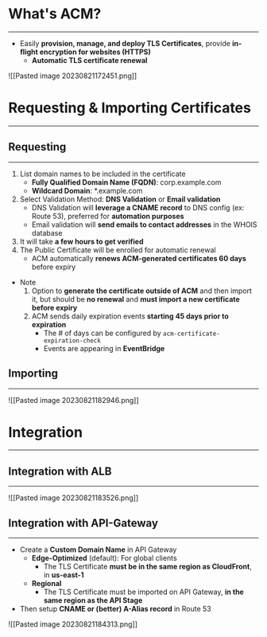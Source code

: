 # What's ACM?
---

* Easily **provision, manage, and deploy TLS Certificates**, provide **in-flight encryption for websites (HTTPS)**
	* **Automatic TLS certificate renewal**

![[Pasted image 20230821172451.png]]

# Requesting & Importing Certificates
---

## Requesting
---

1. List domain names to be included in the certificate 
	* **Fully Qualified Domain Name (FQDN)**: corp.example.com 
	* **Wildcard Domain**: *.example.com
2. Select Validation Method: **DNS Validation** or **Email validation**
	* DNS Validation will **leverage a CNAME record** to DNS config (ex: Route 53), preferred for **automation purposes**
	* Email validation will **send emails to contact addresses** in the WHOIS database
3. It will take **a few hours to get verified**
4. The Public Certificate will be enrolled for automatic renewal
	* ACM automatically **renews ACM-generated certificates 60 days** before expiry

* Note
	1. Option to **generate the certificate outside of ACM** and then import it, but should be **no renewal** and **must import a new certificate before expiry**
	2. ACM sends daily expiration events **starting 45 days prior to expiration**
		* The # of days can be configured by `acm-certificate-expiration-check`
		* Events are appearing in **EventBridge**

## Importing
---


![[Pasted image 20230821182946.png]]

# Integration
---

## Integration with ALB
---

 ![[Pasted image 20230821183526.png]]


## Integration with API-Gateway
---

* Create a **Custom Domain Name** in API Gateway
	* **Edge-Optimized** (default): For global clients
		* The TLS Certificate **must be in the same region as CloudFront**, in **us-east-1**
	* **Regional**
		* The TLS Certificate must be imported on API Gateway, **in the same region as the API Stage**
* Then setup **CNAME or (better) A-Alias record** in Route 53

![[Pasted image 20230821184313.png]]

